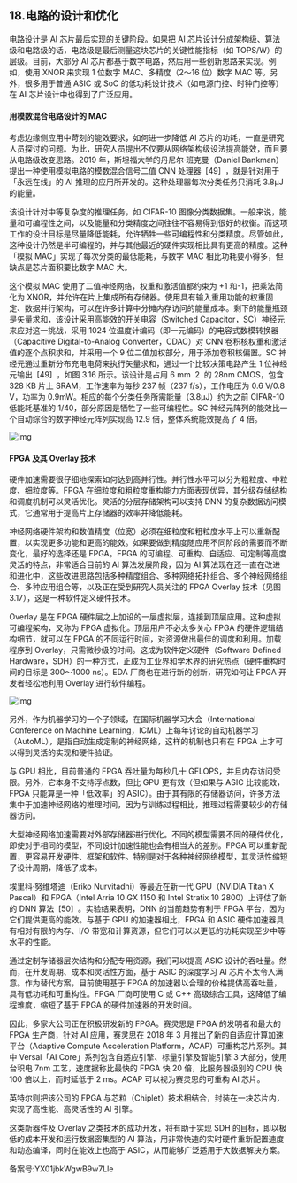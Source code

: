 ## 18.电路的设计和优化
电路设计是 AI 芯片最后实现的关键阶段。如果把 AI 芯片设计分成架构级、算法级和电路级的话，电路级是最后测量这块芯片的关键性能指标（如 TOPS/W）的层级。目前，大部分 AI 芯片都基于数字电路，然后用一些创新思路来实现。例如，使用 XNOR 来实现 1 位数字 MAC、多精度（2～16 位）数字 MAC 等。另外，很多用于普通 ASIC 或 SoC 的低功耗设计技术（如电源门控、时钟门控等）在 AI 芯片设计中也得到了广泛应用。 


#### 用模数混合电路设计的 MAC


考虑边缘侧应用中苛刻的能效要求，如何进一步降低 AI 芯片的功耗，一直是研究人员探讨的问题。为此，研究人员提出不仅要从网络架构级设法提高能效，而且要从电路级改变思路。2019 年，斯坦福大学的丹尼尔·班克曼（Daniel Bankman）提出一种使用模拟电路的模数混合信号二值 CNN 处理器  [49]  ，就是针对用于「永远在线」的 AI 推理的应用所开发的。这种处理器每次分类任务只消耗 3.8μJ 的能量。 


该设计针对中等复杂度的推理任务，如 CIFAR-10 图像分类数据集。一般来说，能量和可编程性之间，以及能量和分类精度之间往往不容易得到很好的权衡。而这项工作的设计目标是尽量降低能耗，允许牺牲一些可编程性和分类精度。尽管如此，这种设计仍然是半可编程的，并与其他最近的硬件实现相比具有更高的精度。这种「模拟 MAC」实现了每次分类的最低能耗，与数字 MAC 相比功耗要小得多，但缺点是芯片面积要比数字 MAC 大。 


这个模拟 MAC 使用了二值神经网络，权重和激活值都约束为 +1 和-1，把乘法简化为 XNOR，并允许在片上集成所有存储器。使用具有输入重用功能的权重固定、数据并行架构，可以在许多计算中分摊内存访问的能量成本。剩下的能量瓶颈是矢量求和，该设计采用高能效的开关电容（Switched Capacitor，SC）神经元来应对这一挑战，采用 1024 位温度计编码（即一元编码）的电容式数模转换器（Capacitive Digital-to-Analog Converter，CDAC）对 CNN 卷积核权重和激活值的逐个点积求和，并采用一个 9 位二值加权部分，用于添加卷积核偏置。SC 神经元通过重新分布充电电荷来执行矢量求和，通过一个比较决策电路产生 1 位神经元输出  [49]  ，如图 3.16 所示。该设计是占用 6 mm  2  的 28nm CMOS，包含 328 KB 片上 SRAM，工作速率为每秒 237 帧（237 f/s），工作电压为 0.6 V/0.8 V，功率为 0.9mW。相应的每个分类任务所需能量（3.8μJ）约为之前 CIFAR-10 低能耗基准的 1/40，部分原因是牺牲了一些可编程性。SC 神经元阵列的能效比一个自动综合的数字神经元阵列实现高 12.9 倍，整体系统能效提高了 4 倍。 


![img](https://pic3.zhimg.com/v2-3201311a5fa8165f79a9fdcccac33521.webp)

#### FPGA 及其 Overlay 技术


硬件加速需要很仔细地探索如何达到高并行性。并行性水平可以分为粗粒度、中粒度、细粒度等。FPGA 在细粒度和粗粒度重构能力方面表现优异，其分级存储结构和调度机制可以灵活优化。灵活的分层存储架构可以支持 DNN 的复杂数据访问模式，它通常用于提高片上存储器的效率并降低能耗。 


神经网络硬件架构和数值精度（位宽）必须在细粒度和粗粒度水平上可以重新配置，以实现更多功能和更高的能效。如果要做到精度随应用不同阶段的需要而不断变化，最好的选择还是 FPGA。FPGA 的可编程、可重构、自适应、可定制等高度灵活的特点，非常适合目前的 AI 算法发展阶段，因为 AI 算法现在还一直在改进和进化中，这些改进思路包括多种精度组合、多种网络拓扑组合、多个神经网络组合、多种应用组合等，以及正在受到研究人员关注的 FPGA Overlay 技术（见图 3.17），这是一种软件定义硬件技术。 


Overlay 是在 FPGA 硬件层之上加设的一层虚拟层，连接到顶层应用。这种虚拟可编程架构，又称为 FPGA 虚拟化。顶层用户不必太多关心 FPGA 的硬件逻辑结构细节，就可以在 FPGA 的不同运行时间，对资源做出最佳的调度和利用。加载程序到 Overlay，只需微秒级的时间。这成为软件定义硬件（Software Defined Hardware，SDH）的一种方式，正成为工业界和学术界的研究热点（硬件重构时间的目标是 300～1000 ns）。EDA 厂商也在进行新的创新，研究如何让 FPGA 开发者轻松地利用 Overlay 进行软件编程。 


![img](https://pic4.zhimg.com/v2-3aa8456b792e14819123a2927db07027.webp)

另外，作为机器学习的一个子领域，在国际机器学习大会（International Conference on Machine Learning，ICML）上每年讨论的自动机器学习（AutoML），是指自动生成定制的神经网络，这样的机制也只有在 FPGA 上才可以得到灵活的实现和硬件验证。 


与 GPU 相比，目前普通的 FPGA 吞吐量为每秒几十 GFLOPS，并且内存访问受限。另外，它本身不支持浮点数，但比 GPU 更有效（但如果与 ASIC 比较能效，FPGA 只能算是一种「低效率」的 ASIC）。由于其有限的存储器访问，许多方法集中于加速神经网络的推理时间，因为与训练过程相比，推理过程需要较少的存储器访问。 


大型神经网络加速需要对外部存储器进行优化。不同的模型需要不同的硬件优化，即使对于相同的模型，不同设计加速性能也会有相当大的差别。FPGA 可以重新配置，更容易开发硬件、框架和软件。特别是对于各种神经网络模型，其灵活性缩短了设计周期，降低了成本。 


埃里科·努维塔迪（Eriko Nurvitadhi）等最近在新一代 GPU（NVIDIA Titan X Pascal）和 FPGA（Intel Arria 10 GX 1150 和 Intel Stratix 10 2800）上评估了新的 DNN 算法  [50]  。实验结果表明，DNN 的当前趋势有利于 FPGA 平台，因为它们提供更高的能效。与基于 GPU 的加速器相比，FPGA 和 ASIC 硬件加速器具有相对有限的内存、I/O 带宽和计算资源，但它们可以以更低的功耗实现至少中等水平的性能。 


通过定制存储器层次结构和分配专用资源，我们可以提高 ASIC 设计的吞吐量。然而，在开发周期、成本和灵活性方面，基于 ASIC 的深度学习 AI 芯片不太令人满意。作为替代方案，目前使用基于 FPGA 的加速器以合理的价格提供高吞吐量，具有低功耗和可重构性。FPGA 厂商可使用 C 或 C++ 高级综合工具，这降低了编程难度，缩短了基于 FPGA 的硬件加速器的开发时间。 


因此，多家大公司正在积极研发新的 FPGA。赛灵思是 FPGA 的发明者和最大的 FPGA 生产商，针对 AI 应用，赛灵思在 2018 年 3 月推出了新的自适应计算加速平台（Adaptive Compute Acceleration Platform，ACAP）可重构芯片系列。其中 Versal「AI Core」系列包含自适应引擎、标量引擎及智能引擎 3 大部分，使用台积电 7nm 工艺，速度据称比最快的 FPGA 快 20 倍，比服务器级别的 CPU 快 100 倍以上，而时延低于 2 ms。ACAP 可以视为赛灵思的可重构 AI 芯片。 


英特尔则把该公司的 FPGA 与芯粒（Chiplet）技术相结合，封装在一块芯片内，实现了高性能、高灵活性的 AI 引擎。 


这类新器件及 Overlay 之类技术的成功开发，将有助于实现 SDH 的目标，即以极低的成本开发和运行数据密集型的 AI 算法，用非常快速的实时硬件重新配置速度和动态编译，同时在能效上也高于 ASIC，从而能够广泛适用于大数据解决方案。 


备案号:YX01jbkWgwB9w7Lle

